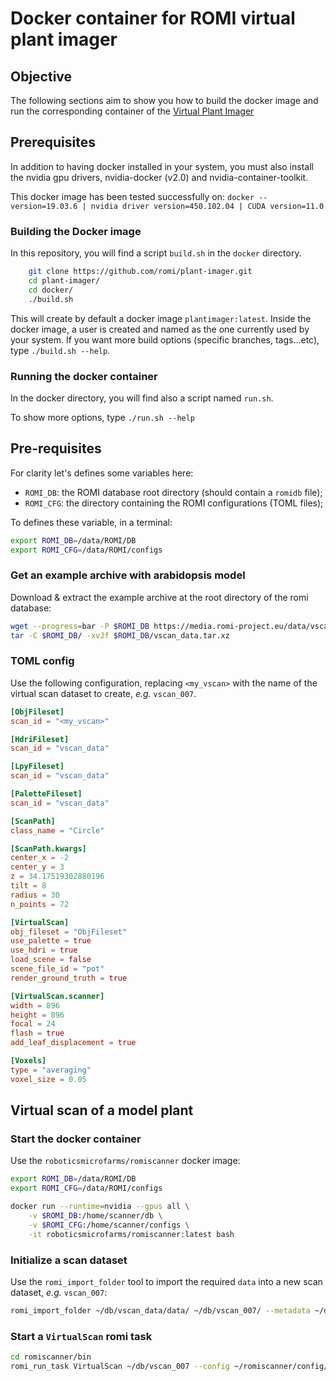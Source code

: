 Docker container for ROMI virtual plant imager
=============================================

## Objective
The following sections aim to show you how to build the docker image and run the corresponding container of the [Virtual Plant Imager](https://github.com/romi/plant-imager)

## Prerequisites
In addition to having docker installed in your system, you must also install the nvidia gpu drivers, nvidia-docker (v2.0) and nvidia-container-toolkit.

This docker image has been tested successfully on:
`docker --version=19.03.6 | nvidia driver version=450.102.04 | CUDA version=11.0`

### Building the Docker image
In this repository, you will find a script `build.sh` in the `docker` directory.

```bash
    git clone https://github.com/romi/plant-imager.git
    cd plant-imager/
    cd docker/
    ./build.sh
```
This will create by default a docker image `plantimager:latest`.
Inside the docker image, a user is created and named as the one currently used by your system.
If you want more build options (specific branches, tags...etc), type `./build.sh --help`.

### Running the docker container
In the docker directory, you will find also a script named `run.sh`.

To show more options, type `./run.sh --help`


## Pre-requisites
For clarity let's defines some variables here:

* `ROMI_DB`: the ROMI database root directory (should contain a `romidb` file);
* `ROMI_CFG`: the directory containing the ROMI configurations (TOML files);

To defines these variable, in a terminal:
```bash
export ROMI_DB=/data/ROMI/DB
export ROMI_CFG=/data/ROMI/configs
```

### Get an example archive with arabidopsis model
Download & extract the example archive at the root directory of the romi database: 
```bash
wget --progress=bar -P $ROMI_DB https://media.romi-project.eu/data/vscan_data.tar.xz
tar -C $ROMI_DB/ -xvJf $ROMI_DB/vscan_data.tar.xz
```

### TOML config
Use the following configuration, replacing `<my_vscan>` with the name of the virtual scan dataset to create, *e.g.* `vscan_007`.

```toml
[ObjFileset]
scan_id = "<my_vscan>"

[HdriFileset]
scan_id = "vscan_data"

[LpyFileset]
scan_id = "vscan_data"

[PaletteFileset]
scan_id = "vscan_data"

[ScanPath]
class_name = "Circle"

[ScanPath.kwargs]
center_x = -2
center_y = 3
z = 34.17519302880196
tilt = 8
radius = 30
n_points = 72

[VirtualScan]
obj_fileset = "ObjFileset"
use_palette = true
use_hdri = true
load_scene = false
scene_file_id = "pot"
render_ground_truth = true

[VirtualScan.scanner]
width = 896
height = 896
focal = 24
flash = true
add_leaf_displacement = true

[Voxels]
type = "averaging"
voxel_size = 0.05
```

## Virtual scan of a model plant


### Start the docker container
Use the `roboticsmicrofarms/romiscanner` docker image:
```bash
export ROMI_DB=/data/ROMI/DB
export ROMI_CFG=/data/ROMI/configs

docker run --runtime=nvidia --gpus all \
    -v $ROMI_DB:/home/scanner/db \
    -v $ROMI_CFG:/home/scanner/configs \
    -it roboticsmicrofarms/romiscanner:latest bash
```


### Initialize a scan dataset
Use the `romi_import_folder` tool to import the required `data` into a new scan dataset, *e.g.* `vscan_007`:
```bash 
romi_import_folder ~/db/vscan_data/data/ ~/db/vscan_007/ --metadata ~/db/vscan_data/files.json
```

### Start a `VirtualScan` romi task
```bash
cd romiscanner/bin
romi_run_task VirtualScan ~/db/vscan_007 --config ~/romiscanner/config/vscan_obj.toml
```